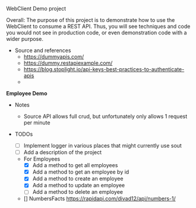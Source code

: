 WebClient Demo project

Overall: The purpose of this project is to demonstrate how to use the WebClient to consume a REST API.  Thus, you will see techniques and code you would not see in production code, or even demonstration code with a wider purpose.



* Source and references
    * https://dummyapis.com/
    * https://dummy.restapiexample.com/
    * https://blog.stoplight.io/api-keys-best-practices-to-authenticate-apis
    * 

**Employee Demo**

* Notes
  * Source API allows full crud, but unfortunately only allows 1 request per minute
  
* TODOs
  * [ ] Implement logger in various places that might currently use sout
  * [ ] Add a description of the project
  * For Employees
    * [X] Add a method to get all employees
    * [X] Add a method to get an employee by id
    * [X] Add a method to create an employee
    * [X] Add a method to update an employee
    * [ ] Add a method to delete an employee
  * [] NumbersFacts https://rapidapi.com/divad12/api/numbers-1/